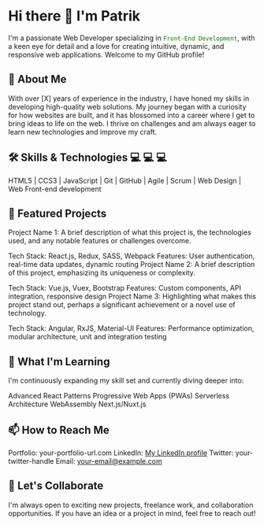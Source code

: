 # Hi there 👋 I'm Patrik
I'm a passionate Web Developer specializing in <code style="color: green">Front-End Development</code>, with a keen eye for detail and a love for creating intuitive, dynamic, and responsive web applications. Welcome to my GitHub profile!

## 🚀 About Me
With over [X] years of experience in the industry, I have honed my skills in developing high-quality web solutions. My journey began with a curiosity for how websites are built, and it has blossomed into a career where I get to bring ideas to life on the web. I thrive on challenges and am always eager to learn new technologies and improve my craft.

## 🛠️ Skills & Technologies 💻 💻 💻
HTML5 | CCS3 | JavaScript | Git | GitHub | Agile | Scrum | Web Design | Web Front-end development
 
## 🌟 Featured Projects
Project Name 1: A brief description of what this project is, the technologies used, and any notable features or challenges overcome.

Tech Stack: React.js, Redux, SASS, Webpack
Features: User authentication, real-time data updates, dynamic routing
Project Name 2: A brief description of this project, emphasizing its uniqueness or complexity.

Tech Stack: Vue.js, Vuex, Bootstrap
Features: Custom components, API integration, responsive design
Project Name 3: Highlighting what makes this project stand out, perhaps a significant achievement or a novel use of technology.

Tech Stack: Angular, RxJS, Material-UI
Features: Performance optimization, modular architecture, unit and integration testing

## 🌱 What I'm Learning
I'm continuously expanding my skill set and currently diving deeper into:

Advanced React Patterns
Progressive Web Apps (PWAs)
Serverless Architecture
WebAssembly
Next.js/Nuxt.js

## 📫 How to Reach Me
Portfolio: your-portfolio-url.com
LinkedIn: [My LinkedIn profile](https://www.linkedin.com/patrik)
Twitter: your-twitter-handle
Email: your-email@example.com

## 💬 Let's Collaborate
I'm always open to exciting new projects, freelance work, and collaboration opportunities. If you have an idea or a project in mind, feel free to reach out!
